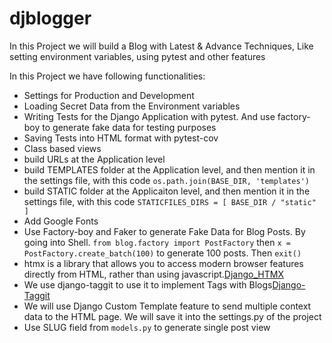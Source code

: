 # djblogger

 In this Project we will build a Blog with Latest & Advance Techniques, Like setting environment variables, using pytest and other features

In this Project we have following functionalities:

* Settings for Production and Development
* Loading Secret Data from the Environment variables
* Writing Tests for the Django Application with pytest. And use factory-boy to generate fake data for testing purposes
* Saving Tests into HTML format with pytest-cov
* Class based views
* build URLs at the Application level
* build TEMPLATES folder at the Application level, and then mention it in the settings file, with this code `os.path.join(BASE_DIR, 'templates')`
* build STATIC folder at the Applicaiton level, and then mention it in the settings file, with this code `STATICFILES_DIRS = [
    BASE_DIR / "static"
]`
* Add Google Fonts
* Use Factory-boy and Faker to generate Fake Data for Blog Posts. By going into Shell. `from blog.factory import PostFactory` then `x = PostFactory.create_batch(100)` to generate 100 posts. Then `exit()`
* htmx is a library that allows you to access modern browser features directly from HTML, rather than using javascript.[Django_HTMX]('https://pypi.org/project/django-htmx/')
* We use django-taggit to use it to implement Tags with Blogs[Django-Taggit]('https://pypi.org/project/django-taggit/')
* We will use Django Custom Template feature to send multiple context data to the HTML page. We will save it into the settings.py of the project
* Use SLUG field from `models.py` to generate single post view
